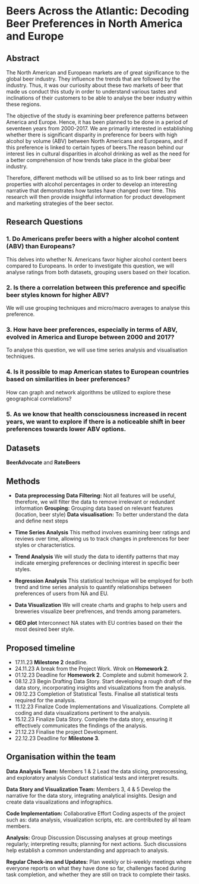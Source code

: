 # Beers Across the Atlantic: Decoding Beer Preferences in North America and Europe

## Abstract
The North American and European markets are of great significance to the global beer industry. They influence the trends that are followed by the industry. Thus, it was our curiosity about these two markets of beer that made us conduct this study in order to understand various tastes and inclinations of their customers to be able to analyse the beer industry within these regions.

The objective of the study is examining beer preference patterns between America and Europe. Hence, it has been planned to be done in a period of seventeen years from 2000-2017.
We are primarily interested in establishing whether there is significant disparity in preference for beers with high alcohol by volume (ABV) between North Americans and Europeans, and if this preference is linked to certain types of beers.The reason behind our interest lies in cultural disparities in alcohol drinking as well as the need for a better comprehension of how trends take place in the global beer industry.

Therefore, different methods will be utilised so as to link beer ratings and properties with alcohol percentages in order to develop an interesting narrative that demonstrates how tastes have changed over time.
This research will then provide insightful information for product development and marketing strategies of the beer sector.

## Research Questions
### 1. Do Americans prefer beers with a higher alcohol content (ABV) than Europeans?
This delves into whether N. Americans favor higher alcohol content beers compared to Europeans. In order to investigate this question, we will analyse ratings from both datasets, grouping users based on their location.  
### 2. Is there a correlation between this preference and specific beer styles known for higher ABV?
We will use grouping techniques and micro/macro averages to analyse this preference.
### 3. How have beer preferences, especially in terms of ABV, evolved in America and Europe between 2000 and 2017?
To analyse this question, we will use time series analysis and visualisation techniques.
### 4. Is it possible to map American states to European countries based on similarities in beer preferences?
How can graph and network algorithms be utilized to explore these geographical correlations?
### 5. As we know that health consciousness increased in recent years, we want to explore if there is a noticeable shift in beer preferences towards lower ABV options.

## Datasets
**BeerAdvocate** and **RateBeers**

## Methods
- **Data preprocessing**
**Data Filtering:** Not all features will be useful, therefore, we will filter the data to remove irrelevant or redundant information
**Grouping:** Grouping data based on relevant features (location, beer style)
**Data visualisation:** To better understand the data and define next steps

- **Time Series Analysis**
This method involves examining beer ratings and reviews over time, allowing us to track changes in preferences for beer styles or characteristics.

- **Trend Analysis** 
We will study the data to identify patterns that may indicate emerging preferences or declining interest in specific beer styles.

- **Regression Analysis**
This statistical technique will be employed for both trend and time series analysis to quantify relationships between preferences of users from NA and EU.

- **Data Visualization** 
We will create charts and graphs to help users and breweries visualize beer prefrences, and trends among parameters.

- **GEO plot**
Interconnect NA states with EU contries based on their the most desired beer style.

## Proposed timeline
- 17.11.23 **Milestone 2** deadline.
- 24.11.23 A break from the Project Work. Wrok on **Homework 2**.
- 01.12.23 Deadline for **Homework 2**. Complete and submit homework 2.
- 08.12.23 Begin Drafting Data Story. Start developing a rough draft of the data story, incorporating insights and visualizations from the analysis.
- 09.12.23 Completion of Statistical Tests. Finalise all statistical tests required for the analysis.
- 11.12.23 Finalize Code Implementations and Visualizations. Complete all coding and data visualizations pertinent to the analysis.
- 15.12.23 Finalize Data Story. Complete the data story, ensuring it effectively communicates the findings of the analysis.
- 21.12.23 Finalise the project Development.
- 22.12.23 Deadline for **Milestone 3**.

## Organisation within the team
**Data Analysis Team:** Members 1 & 2
Lead the data slicing, preprocessing, and exploratory analysis
Conduct statistical tests and interpret results.

**Data Story and Visualization Team:** Members 3, 4 & 5
Develop the narrative for the data story, integrating analytical insights.
Design and create data visualizations and infographics.

**Code Implementation:** Collaborative Effort
Coding aspects of the project such as: data analysis, visualization scripts, etc. are contributed by all team members.

**Analysis:** Group Discussion
Discussing analyses at group meetings regularly; interpreting results; planning for next actions. Such discussions help establish a common understanding and approach to analysis.

**Regular Check-ins and Updates:**
Plan weekly or bi-weekly meetings where everyone reports on what they have done so far, challenges faced during task completion, and whether they are still on track to complete their tasks.




